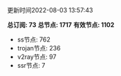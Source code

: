 更新时间2022-08-03 13:57:43

**总订阅: 73**
**总节点: 1717**
**有效节点: 1102**
- ss节点: 762
- trojan节点: 236
- v2ray节点: 97
- ssr节点: 7
